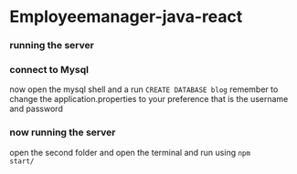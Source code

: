 # Employeemanager-java-react
### running the server

### connect to Mysql
now open the mysql shell and a run <code>CREATE DATABASE blog</code> remember to change the application.properties to your preference that is the username and password

### now running the server
open the second folder and open the terminal and run using <code>npm start/<code>
